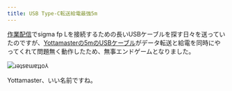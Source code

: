 ```yaml
---
title: USB Type-C転送給電最強5m
---
```

[作業配信](https://www.youtube.com/c/r7kamura)でsigma fp Lを接続するための長いUSBケーブルを探す日々を送っていたのですが、[Yottamasterの5mのUSBケーブル](https://www.amazon.co.jp/dp/B09Y1BY75P)がデータ転送と給電を同時にやってくれて問題無く動作したため、無事エンドゲームとなりました。

![](https://lh4.googleusercontent.com/UoAxTwAK_OBKpeMmtRhsooDDru-jgFmB_y2UsR2lDqSCNpzjQar90QXxv7frul_yS_LPW8Gh-jNBnTo5SaZRJsN7IZMxxBK46JqHT_Zg6E9N-J8wx2_Y1ObzYaOM_AgvJXGUcMdxD3djm1fgLDDm1kU "ɹǝʇsɐɯɐʇʇo⅄")

Yottamaster、いい名前ですね。
